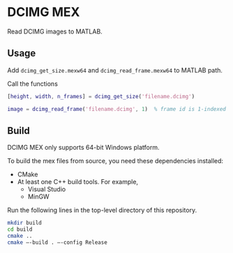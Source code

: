 # DCIMG MEX

Read DCIMG images to MATLAB.

## Usage

Add ``dcimg_get_size.mexw64`` and ``dcimg_read_frame.mexw64`` to MATLAB path.

Call the functions

```MATLAB
[height, width, n_frames] = dcimg_get_size('filename.dcimg')

image = dcimg_read_frame('filename.dcimg', 1)  % frame id is 1-indexed
```

## Build

DCIMG MEX only supports 64-bit Windows platform.

To build the mex files from source, you need these dependencies installed:
- CMake
- At least one C++ build tools. For example,
  - Visual Studio
  - MinGW

Run the following lines in the top-level directory of this repository.

```bash
mkdir build
cd build
cmake ..
cmake —-build . —-config Release
```